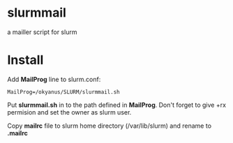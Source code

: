 # slurmmail
a mailler script for slurm

# Install
Add **MailProg** line to slurm.conf: 
```
MailProg=/okyanus/SLURM/slurmmail.sh
```
Put **slurmmail.sh** in to the path defined in **MailProg**. Don't forget to give +rx permision and set the owner as slurm user.

Copy **mailrc** file to slurm home directory (/var/lib/slurm) and rename to **.mailrc**

